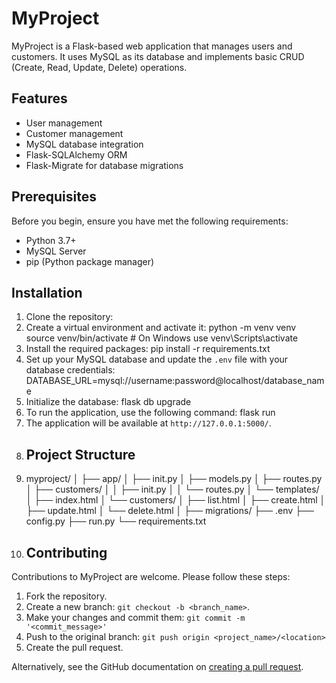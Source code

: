 # MyProject

MyProject is a Flask-based web application that manages users and customers. It uses MySQL as its database and implements basic CRUD (Create, Read, Update, Delete) operations.

## Features

- User management
- Customer management
- MySQL database integration
- Flask-SQLAlchemy ORM
- Flask-Migrate for database migrations

## Prerequisites

Before you begin, ensure you have met the following requirements:

- Python 3.7+
- MySQL Server
- pip (Python package manager)

## Installation

1. Clone the repository:
2.  Create a virtual environment and activate it: python -m venv venv source venv/bin/activate # On Windows use venv\Scripts\activate
3.   Install the required packages: pip install -r requirements.txt   
4. Set up your MySQL database and update the `.env` file with your database credentials: DATABASE_URL=mysql://username:password@localhost/database_name
5. Initialize the database: flask db upgrade
6. To run the application, use the following command: flask run
7. The application will be available at `http://127.0.0.1:5000/`.
8. ## Project Structure
9. myproject/ │ ├── app/ │ ├── init.py │ ├── models.py │ ├── routes.py │ ├── customers/ │ │ ├── init.py │ │ └── routes.py │ └── templates/ │ ├── index.html │ └── customers/ │ ├── list.html │ ├── create.html │ ├── update.html │ └── delete.html │ ├── migrations/ ├── .env ├── config.py ├── run.py └── requirements.txt
10. ## Contributing

Contributions to MyProject are welcome. Please follow these steps:

1. Fork the repository.
2. Create a new branch: `git checkout -b <branch_name>`.
3. Make your changes and commit them: `git commit -m '<commit_message>'`
4. Push to the original branch: `git push origin <project_name>/<location>`
5. Create the pull request.

Alternatively, see the GitHub documentation on [creating a pull request](https://help.github.com/articles/creating-a-pull-request/).
